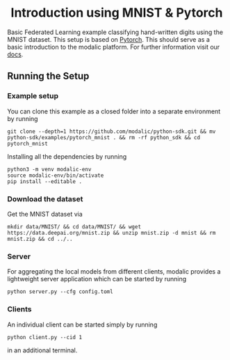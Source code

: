 <h1 align="center">
  <b> Introduction using MNIST & Pytorch </b><br>
</h1>

Basic Federated Learning example classifying hand-written digits using the MNIST dataset. This setup is based on [Pytorch](https://pytorch.org/). This should serve as a basic introduction to the modalic platform. For further information visit our  [docs](https://modalic.ai/).

## Running the Setup

### Example setup
You can clone this example as a closed folder into a separate environment by running
```
git clone --depth=1 https://github.com/modalic/python-sdk.git && mv python-sdk/examples/pytorch_mnist . && rm -rf python_sdk && cd pytorch_mnist
```
Installing all the dependencies by running
```
python3 -m venv modalic-env
source modalic-env/bin/activate
pip install --editable .
```

### Download the dataset
Get the MNIST dataset via
```shell
mkdir data/MNIST/ && cd data/MNIST/ && wget https://data.deepai.org/mnist.zip && unzip mnist.zip -d mnist && rm mnist.zip && cd ../..
```

### Server
For aggregating the local models from different clients, modalic provides a lightweight server application which can be started by running
```
python server.py --cfg config.toml
```

### Clients
An individual client can be started simply by running
```
python client.py --cid 1
```
in an additional terminal.
